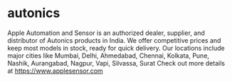 # autonics
Apple Automation and Sensor is an authorized dealer, supplier, and distributor of Autonics products in India. We offer competitive prices and keep most models in stock, ready for quick delivery. Our locations include major cities like Mumbai, Delhi, Ahmedabad, Chennai, Kolkata, Pune, Nashik, Aurangabad, Nagpur, Vapi, Silvassa, Surat
Check out more details at https://www.applesensor.com
